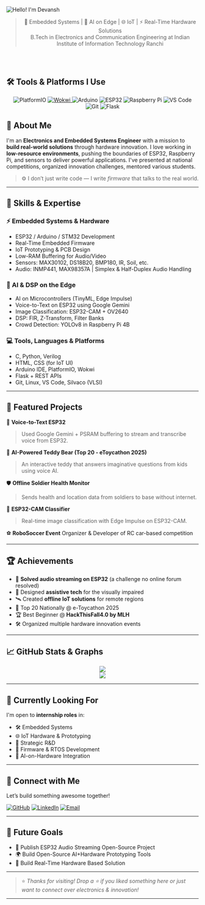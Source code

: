 <!-- README.md -->

<picture>
  <source media="(prefers-color-scheme: light)" srcset="https://capsule-render.vercel.app/api?type=blur&height=250&color=gradient&text=🙏Hello!%20I%20am%20Devansh%20Varshney&desc=Electronics%20Engineer%20|%20Innovator%20|%20IoT%20Enthusiast&descAlign=72&descAlignY=50&fontAlign=51&fontAlignY=30&fontColor=000000&fontSize=48">
  <source media="(prefers-color-scheme: dark)" srcset="https://capsule-render.vercel.app/api?type=blur&height=250&color=gradient&text=🙏Hello!%20I%20am%20Devansh%20Varshney&fontAlign=51&fontAlignY=30&desc=Electronics%20Engineer%20|%20Innovator%20|%20IoT%20Enthusiast&descAlign=72&descAlignY=50&fontSize=48&reversal=false">
  <img alt="Hello! I'm Devansh" src="https://capsule-render.vercel.app/api?type=blur&height=250&color=gradient&text=🙏Namaste!%20I%20am%20Devansh%20Varshney&fontAlign=51&fontAlignY=30&desc=Electronics%20Engineer%20|%20Innovator%20|%20IoT%20Enthusiast&descAlign=72&descAlignY=50&fontSize=48&reversal=false">
</picture>



><div align = "center"> 🔌 Embedded Systems | 🧠 AI on Edge | 🌐 IoT | ⚡ Real-Time Hardware Solutions<br>
> B.Tech in Electronics and Communication Engineering at Indian Institute of Information Technology Ranchi</div>
<br>
<br>

## 🛠️ Tools & Platforms I Use

<p align="center">
  <!-- PlatformIO -->
  <img src="https://img.shields.io/badge/PlatformIO-000000?style=for-the-badge&logo=platformio&logoColor=white" alt="PlatformIO"/>

  <!-- Wokwi (custom image, as no official shield exists) -->
  <a href="https://wokwi.com/">
    <img src="https://img.shields.io/badge/Wokwi-Simulator-27AE60?style=for-the-badge&logo=codeforces&logoColor=white" alt="Wokwi" />
  </a>

  <!-- Arduino -->
  <img src="https://img.shields.io/badge/Arduino-00979D?style=for-the-badge&logo=arduino&logoColor=white" alt="Arduino" />

  <!-- ESP32 -->
  <img src="https://img.shields.io/badge/ESP32-Microcontroller-E7352C?style=for-the-badge&logo=espressif&logoColor=white" alt="ESP32" />

  <!-- Raspberry Pi -->
  <img src="https://img.shields.io/badge/Raspberry%20Pi-C51A4A?style=for-the-badge&logo=raspberrypi&logoColor=white" alt="Raspberry Pi" />

  <!-- VS Code -->
  <img src="https://img.shields.io/badge/VS%20Code-007ACC?style=for-the-badge&logo=visual-studio-code&logoColor=white" alt="VS Code" />

  <!-- Git -->
  <img src="https://img.shields.io/badge/Git-F05032?style=for-the-badge&logo=git&logoColor=white" alt="Git" />

  <!-- Flask -->
  <img src="https://img.shields.io/badge/Flask-000000?style=for-the-badge&logo=flask&logoColor=white" alt="Flask" />
</p>

<h2>🔧 About Me
</h2>
<p>
I'm an <b>Electronics and Embedded Systems Engineer</b> with a mission to <b>build real-world solutions</b> through hardware innovation. I love working in <b>low-resource environments</b>, pushing the boundaries of ESP32, Raspberry Pi, and sensors to deliver powerful applications. 
I've presented at national competitions, organized innovation challenges, mentored various students.
  
> ⚙️ I don’t just write code — I write *firmware* that talks to the real world.</p>

---

## 🚀 Skills & Expertise

### ⚡ Embedded Systems & Hardware
- ESP32 / Arduino / STM32 Development  
- Real-Time Embedded Firmware  
- IoT Prototyping & PCB Design  
- Low-RAM Buffering for Audio/Video  
- Sensors: MAX30102, DS18B20, BMP180, IR, Soil, etc.  
- Audio: INMP441, MAX98357A | Simplex & Half-Duplex Audio Handling

### 🤖 AI & DSP on the Edge
- AI on Microcontrollers (TinyML, Edge Impulse)  
- Voice-to-Text on ESP32 using Google Gemini  
- Image Classification: ESP32-CAM + OV2640  
- DSP: FIR, Z-Transform, Filter Banks  
- Crowd Detection: YOLOv8 in Raspberry Pi 4B

### 💻 Tools, Languages & Platforms
- C, Python, Verilog  
- HTML, CSS (for IoT UI)  
- Arduino IDE, PlatformIO, Wokwi  
- Flask + REST APIs  
- Git, Linux, VS Code, Silvaco (VLSI)

---

## 🔬 Featured Projects

📢 **Voice-to-Text ESP32**  
> Used Google Gemini + PSRAM buffering to stream and transcribe voice from ESP32.  

🧸 **AI-Powered Teddy Bear (Top 20 - eToycathon 2025)**  
> An interactive teddy that answers imaginative questions from kids using voice AI.  

🛡️ **Offline Soldier Health Monitor**  
> Sends health and location data from soldiers to base without internet.  


📸 **ESP32-CAM Classifier**  
> Real-time image classification with Edge Impulse on ESP32-CAM.

⚽ **RoboSoccer Event** Organizer & Developer of RC car-based competition

---

## 🏆 Achievements

- 🥇 **Solved audio streaming on ESP32** (a challenge no online forum resolved)
- 🎯 Designed **assistive tech** for the visually impaired
- 🛰️ Created **offline IoT solutions** for remote regions
- 🧠 Top 20 Nationally @ e-Toycathon 2025
- 🏆 Best Beginner @ **HackThisFall4.0 by MLH**
- 🛠️ Organized multiple hardware innovation events

---

## 📈 GitHub Stats & Graphs

<p align="center">
  <img src="https://github-readme-stats.vercel.app/api?username=devanshvarshney&show_icons=true&theme=radical" />
  <br/>
  <img src="https://github-readme-stats.vercel.app/api/top-langs/?username=devanshvarshney&layout=compact&theme=highcontrast" />
</p>

---

## 🎯 Currently Looking For

I'm open to **internship roles** in:

- 🛠️ Embedded Systems
- 🌐 IoT Hardware & Prototyping
- 🧪 Strategic R&D
- 🧩 Firmware & RTOS Development
- 🧠 AI-on-Hardware Integration

---

## 🤝 Connect with Me

Let’s build something awesome together!

[![GitHub](https://img.shields.io/badge/GitHub-000000?style=for-the-badge&logo=github&logoColor=white)](https://github.com/devanshvarshney)
[![LinkedIn](https://img.shields.io/badge/LinkedIn-0077B5?style=for-the-badge&logo=linkedin&logoColor=white)](https://linkedin.com/in/devanshvarshney)
[![Email](https://img.shields.io/badge/Email-D14836?style=for-the-badge&logo=gmail&logoColor=white)](mailto:varshneydevansh2003@gmail.com)
<!--[![Portfolio](https://img.shields.io/badge/Portfolio-FF5722?style=for-the-badge&logo=firefox-browser&logoColor=white)](https://yourportfolio.com)-->

---

## 🎯 Future Goals

- 🎤 Publish ESP32 Audio Streaming Open-Source Project  
- 🌍 Build Open-Source AI+Hardware Prototyping Tools  
- 🤖 Build Real-Time Hardware Based Solution

---

> ⭐ *Thanks for visiting! Drop a ⭐ if you liked something here or just want to connect over electronics & innovation!*

---
